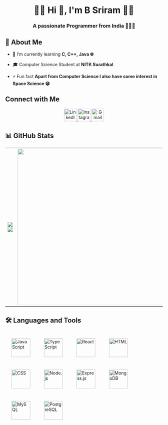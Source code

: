 <h1 align="center">🔶🔸 Hi 👋, I'm B Sriram 🔸🔶</h1>
<h3 align="center">A passionate Programmer from India 👨‍💻🎯</h3>

## 🚀 About Me

- 🌱 I’m currently learning **C, C++, Java 🌐**
- 🎓 Computer Science Student at **NITK Surathkal** 

- ⚡ Fun fact **Apart from Computer Science I also have some interest in Space Science 😁**

## Connect with Me
<p align="center">
  <a href="https://www.linkedin.com/in/your-linkedin-profile">
    <img src="https://img.shields.io/badge/LINKEDIN-0077b5?style=for-the-badge&logo=linkedin&logoColor=white" alt="LinkedIn Badge" height="40"/>
  </a>
  <a href="https://www.instagram.com/your-instagram-profile">
    <img src="https://img.shields.io/badge/INSTAGRAM-E4405F?style=for-the-badge&logo=instagram&logoColor=white" alt="Instagram Badge" height="40"/>
  </a>
  <a href="mailto:your-email@gmail.com">
    <img src="https://img.shields.io/badge/GMAIL-D14836?style=for-the-badge&logo=gmail&logoColor=white" alt="Gmail Badge" height="40"/>
  </a>
</p>


## 📊 GitHub Stats


<table>
  <tr>
    <td>
      <img src="https://github-readme-stats.vercel.app/api?username=SRIRAM231005&show_icons=true&theme=tokyonight">
      <br>
      <img src="https://github-readme-stats.vercel.app/api/top-langs/?username=SRIRAM231005&layout=compact&theme=radical&langs_count=6">
    </td>
    <td>
      <img src="https://user-images.githubusercontent.com/74038190/213866269-5d00981c-7c98-46d7-8a8e-16f462f15227.gif" width="500">
    </td>
  </tr>
</table>




## 🛠 Languages and Tools

<p align="left">
  <img src="https://cdn.jsdelivr.net/gh/devicons/devicon/icons/javascript/javascript-original.svg" alt="JavaScript" width="60" height="60" style="margin: 20px;"/>
  <img src="https://cdn.jsdelivr.net/gh/devicons/devicon/icons/typescript/typescript-original.svg" alt="TypeScript" width="60" height="60" style="margin: 20px;"/>
  <img src="https://cdn.jsdelivr.net/gh/devicons/devicon/icons/react/react-original.svg" alt="React" width="60" height="60" style="margin: 20px;"/>
  <img src="https://cdn.jsdelivr.net/gh/devicons/devicon/icons/html5/html5-original.svg" alt="HTML" width="60" height="60" style="margin: 20px;"/>
  <img src="https://cdn.jsdelivr.net/gh/devicons/devicon/icons/css3/css3-original.svg" alt="CSS" width="60" height="60" style="margin: 20px;"/>
  <img src="https://cdn.jsdelivr.net/gh/devicons/devicon/icons/nodejs/nodejs-original.svg" alt="Node.js" width="60" height="60" style="margin: 20px;"/>
  <img src="https://cdn.jsdelivr.net/gh/devicons/devicon/icons/express/express-original.svg" alt="Express.js" width="60" height="60" style="margin: 20px;"/>
  <img src="https://cdn.jsdelivr.net/gh/devicons/devicon/icons/mongodb/mongodb-original.svg" alt="MongoDB" width="60" height="60" style="margin: 20px;"/>
  <img src="https://cdn.jsdelivr.net/gh/devicons/devicon/icons/mysql/mysql-original.svg" alt="MySQL" width="60" height="60" style="margin: 20px;"/>
  <img src="https://cdn.jsdelivr.net/gh/devicons/devicon/icons/postgresql/postgresql-original.svg" alt="PostgreSQL" width="60" height="60" style="margin: 20px;"/>
</p>

